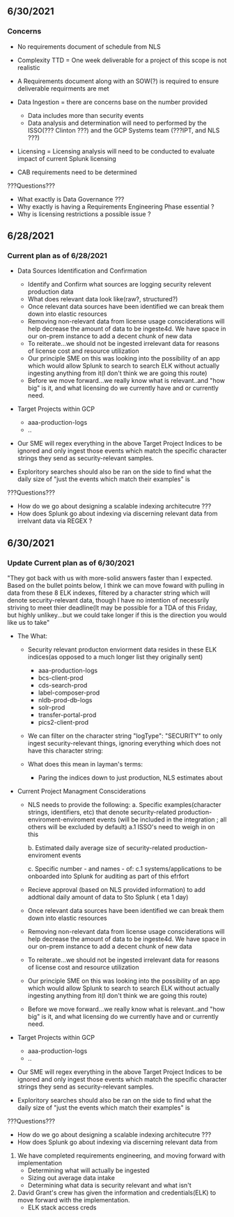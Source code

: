 



## 6/30/2021
### Concerns


-   No requirements document of schedule from NLS
-   Complexity TTD = One week deliverable for a project of this 
    scope is not realistic
-   A Requirements document along with  an SOW(?) is required to ensure
    deliverable requirments are met
    
-   Data Ingestion = there are concerns base on the number provided
    *   Data includes more than security events
    *   Data analysis and determination will need to performed by the
        ISSO(??? Clinton ???) and the GCP Systems team (???IPT, and NLS ???)
-   Licensing = Licensing analysis will need to be conducted to evaluate
    impact of current Splunk licensing
    
-   CAB requirements need to be determined




???Questions???
-   What exactly is Data Governance ???
-   Why exactly is having a Requirements Engineering 
    Phase essential ?
-   Why is licensing restrictions a possible issue ?






## 6/28/2021
### Current plan as of 6/28/2021


-   Data Sources Identification and Confirmation 
    *   Identify and Confirm  what sources are logging security 
        relevent production data
    *   What does relevant data look like(raw?, structured?)
    *   Once relevant data sources have been identified we can
        break them down into elastic resources 
    *   Removing non-relevant data from license usage consciderations
        will help decrease the amount of data to be ingeste4d.  We have
        space in our on-prem instance to add a decent chunk of new data
    *   To reiterate...we should not be ingested irrelevant data for reasons
        of license cost and resource utilization
    *   Our principle SME on this was looking into the possibility of an app which would allow Splunk
        to search to search ELK without actually ingesting 
        anything from it(I don't think we are going this route)
    *   Before we move forward...we really know what is relevant..and "how big"
        is it, and what licensing do we currently have and or currently need.
-   Target Projects within GCP
    *   aaa-production-logs
    *   ..
    
-   Our SME will regex everything in the above Target Project Indices to be ignored
    and only ingest those events which match the specific
    character strings they send as security-relevant samples.
    
    
-   Exploritory searches should also be ran on the side to find what the daily size of
    "just the events which match their examples" is
    
   

???Questions???
-   How do we go about designing a scalable indexing
    architecutre  ???
-   How does Splunk go about indexing via discerning relevant data from 
    irrelvant data via REGEX ?   
    
    
    
    
## 6/30/2021
### Update Current plan as of 6/30/2021

"They got back with us with more-solid answers faster than I expected. 
 Based on the bullet points below, I think we can move foward with pulling
 in data from these 8 ELK indexes, filtered by a character string which will
 denote  security-relevant data, though I have no 
 intention of necessrily striving to meet thier deadline(It may be possible
 for a TDA of this Friday, but highly unlikey...but we could take longer if
 this is the direction you would like us to take"
 
 
 *  The What:
    -   Security relevant producton enviorment data resides in these
        ELK indices(as opposed to a much longer list they originally
        sent)
        *   aaa-production-logs
        *   bcs-client-prod
        *   cds-search-prod
        *   label-composer-prod
        *   nldb-prod-db-logs
        *   solr-prod
        *   transfer-portal-prod
        *   pics2-client-prod
        
    -   We can filter on the character string "logType": "SECURITY" to only 
        ingest security-relevant things, ignoring everything which does not
        have this character string:
        

    -  What does this mean in layman's terms:
        *   Paring the indices down to just production, NLS estimates about 
        


-   Current Project Managment  Consciderations
    *   NLS needs to provide the following:
        a.  Specific examples(character strings, identifiers, etc) that denote
            security-related production-enviroment-enviroment
            events (will be included in the integration ; all others will be
            excluded by default)
                a.1 ISSO's need to weigh in on this
             
        b.  Estimated daily average size of security-related 
            production-enviroment events
        
        c.  Specific number - and names - of:
            c.1 systems/applications to be onboarded into Splunk
                for auditing as part of this efrfort
        
    *   Recieve approval (based on NLS provided information) to add
        addtional  daily amount of data to Sto Splunk ( eta 1 day)
    *   Once relevant data sources have been identified we can
        break them down into elastic resources 
    *   Removing non-relevant data from license usage consciderations
        will help decrease the amount of data to be ingeste4d.  We have
        space in our on-prem instance to add a decent chunk of new data
    *   To reiterate...we should not be ingested irrelevant data for reasons
        of license cost and resource utilization
    *   Our principle SME on this was looking into the possibility of an app which would allow Splunk
        to search to search ELK without actually ingesting 
        anything from it(I don't think we are going this route)
    *   Before we move forward...we really know what is relevant..and "how big"
        is it, and what licensing do we currently have and or currently need.
-   Target Projects within GCP
    *   aaa-production-logs
    *   ..
    
-   Our SME will regex everything in the above Target Project Indices to be ignored
    and only ingest those events which match the specific
    character strings they send as security-relevant samples.
    
    
-   Exploritory searches should also be ran on the side to find what the daily size of
    "just the events which match their examples" is
    

???Questions???
-   How do we go about designing a scalable indexing
    architecutre  ???
-   How does Splunk go about indexing via discerning relevant data from 




1.  We have completed requirements engineering, and moving forward with implementation
    - Determining what will actually be ingested
    - Sizing out average data intake
    - Determining what data is security relevant and what isn't
2.  David Grant's crew has given the information and credentials(ELK) to move
forward with the implementation.
    - ELK stack access creds 



